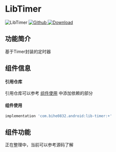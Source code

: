 # LibTimer

![LibTimer](https://img.shields.io/badge/AndroidAppFactory-LibTimer-brightgreen)
[ ![Github](https://img.shields.io/badge/Github-LibTimer-brightgreen?style=social) ](https://github.com/bihe0832/AndroidAppFactory/tree/master/LibTimer)
[ ![Download](https://api.bintray.com/packages/bihe0832/android/lib-timer/images/download.svg) ](https://bintray.com/bihe0832/android/lib-timer/_latestVersion)

## 功能简介

基于Timer封装的定时器

## 组件信息

#### 引用仓库

引用仓库可以参考 [组件使用](./../start.md) 中添加依赖的部分

#### 组件使用

```groovy
implementation 'com.bihe0832.android:lib-timer:+'
```

## 组件功能

正在整理中，当前可以参考源码了解